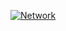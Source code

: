 [![Network](https://markdown-videos-api.jorgenkh.no/url?url=https%3A%2F%2Fyoutu.be%2FIGGHmesogOk)](https://youtu.be/IGGHmesogOk)
